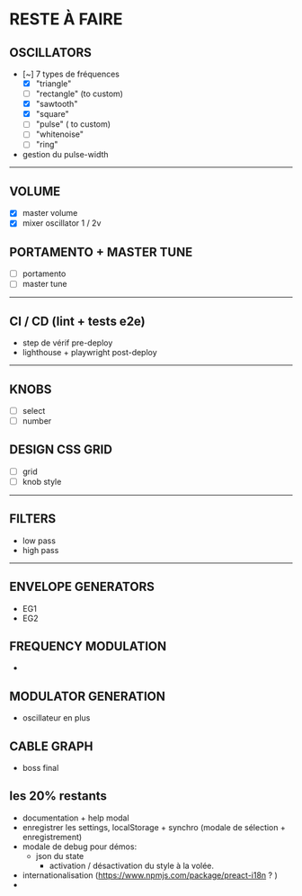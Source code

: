 # RESTE À FAIRE

## OSCILLATORS

- [~] 7 types de fréquences
	- [x] "triangle"
	- [ ] "rectangle" (to custom)
	- [x] "sawtooth" 
	- [x] "square"
	- [ ] "pulse" ( to custom)
	- [ ] "whitenoise"
	- [ ] "ring"
- gestion du pulse-width

---

## VOLUME
- [x] master volume
- [x] mixer oscillator 1 / 2v

## PORTAMENTO + MASTER TUNE
- [ ] portamento
- [ ] master tune

---

## CI / CD (lint + tests e2e)
- step de vérif pre-deploy
- lighthouse + playwright post-deploy
---

## KNOBS
- [ ] select
- [ ] number

## DESIGN CSS GRID
- [ ] grid
- [ ] knob style

---

## FILTERS
- low pass
- high pass

---

## ENVELOPE GENERATORS
- EG1
- EG2

## FREQUENCY MODULATION
- 

## MODULATOR GENERATION
- oscillateur en plus

## CABLE GRAPH
- boss final

## les 20% restants

- documentation + help modal
- enregistrer les settings, localStorage + synchro (modale de sélection + enregistrement)
- modale de debug pour démos:
  - json du state
	- activation / désactivation du style à la volée.
- internationalisation (<https://www.npmjs.com/package/preact-i18n> ? )
- 

